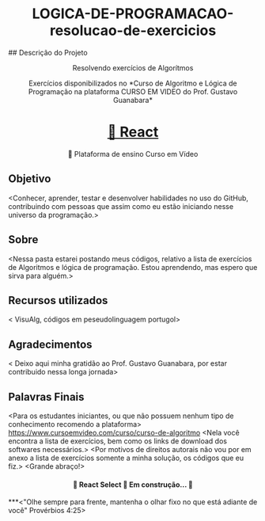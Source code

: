 <h1 align="center">LOGICA-DE-PROGRAMACAO-resolucao-de-exercicios</h1>
## Descrição do Projeto
<p align="center">Resolvendo exercícios de Algorítmos</p>
<p align="center">Exercícios disponibilizados no *Curso de Algoritmo e Lógica de Programação na plataforma CURSO EM VIDEO do Prof. Gustavo Guanabara*</p>
<https://www.cursoemvideo.com/curso/curso-de-algoritmo>
<h1 align="center">
    <a href="https://www.cursoemvideo.com/">🔗 React</a>
</h1>
<p align="center">🚀 Plataforma de ensino Curso em Vídeo  </p>

## Objetivo
<Conhecer, aprender, testar e desenvolver habilidades no uso do GitHub, contribuindo com pessoas que assim como eu estão iniciando nesse universo da programação.>

## Sobre
<Nessa pasta estarei postando meus códigos, relativo a lista de exercícios de Algoritmos e lógica de programação. Estou aprendendo, mas espero que sirva para alguém.>

## Recursos utilizados
< VisuAlg, códigos em peseudolinguagem portugol>

## Agradecimentos 

< Deixo aqui minha gratidão ao Prof. Gustavo Guanabara, por estar contribuido nessa longa jornada>

## Palavras Finais

<Para os estudantes iniciantes, ou que não possuem nenhum tipo de conhecimento recomendo a plataforma>
<https://www.cursoemvideo.com/curso/curso-de-algoritmo>
<Nela você encontra a lista de exercícios, bem como os links de download dos softwares necessários.>
<Por motivos de direitos autorais não vou por em anexo a lista de exercícios somente a minha solução, os códigos que eu fiz.>
<Grande abraço!>

<h4 align="center"> 
	🚧  React Select 🚀 Em construção...  🚧
</h4>

***<"Olhe sempre para frente, mantenha o olhar fixo no que está adiante de você" Provérbios 4:25>

